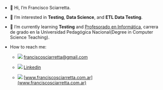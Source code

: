 

- 👋 Hi, I’m Francisco Sciarretta.
  
- 👀 I’m interested in **Testing**, **Data Science**, and **ETL Data Testing**.
  
- 🌱 I’m currently learning **Testing** and [Profesorado en Informática](https://unipe.edu.ar/formacion/carreras/profesorados/item/655-profesorado-en-informatica), carrera de grado en la Universidad Pedagógica Nacional(Degree in Computer Science Teaching).
  
-  How to reach me:
    - <img src="https://github.com/fran-cisko/fran-cisko/assets/36769073/5010e582-a841-4763-a3d0-d963e2a68614"></img>  franciscosciarretta@gmail.com <br>
  
    - <img src="https://github.com/fran-cisko/fran-cisko/assets/36769073/a89d25d7-bee7-41b9-84d2-a63e11350151" ></img>  [Linkedin](https://www.linkedin.com/in/francisco-sciarretta/) <br>
  
    - <img  src="https://github.com/fran-cisko/fran-cisko/assets/36769073/a44d8d18-881a-4d25-b063-52f3dcfe694a">  [www.franciscosciarretta.com.ar](www.franciscosciarretta.com.ar) </img> 

<!---
 ✨ repository 
--->




